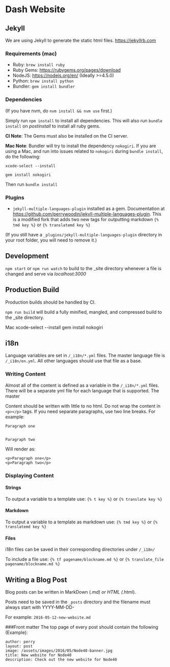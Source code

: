 # Dash Website

## Jekyll
We are using Jekyll to generate the static html files.
https://jekyllrb.com

### Requirements (mac)
* Ruby: `brew install ruby`
* Ruby Gems: https://rubygems.org/pages/download
* NodeJS: https://nodejs.org/en/ (Ideally >=4.5.0)
* Python: `brew install python`
* Bundler: `gem install bundler`

### Dependencies
(If you have nvm, do `nvm install && nvm use` first.)

Simply run `npm install` to install all dependencies. This will also run `bundle install` on *postinstall* to install all ruby gems.

**CI Note**: The Gems must also be installed on the CI server. 

**Mac Note**: Bundler will try to install the dependency `nokogiri`. If you are using a Mac, and run into issues related to `nokogiri` during `bundle install`, do the following:

`xcode-select --install`

`gem install nokogiri`

Then run `bundle install`


### Plugins
* `jekyll-multiple-languages-plugin` installed as a gem. Documentation at https://github.com/perrywoodin/jekyll-multiple-languages-plugin. This is a modified fork that adds two new tags for outputting markdown `{% tmd key %}` or `{% translatemd key %}`

(If you still have a `_plugins/jekyll-multiple-languages-plugin` directory in your root folder, you will need to remove it.)

## Development
`npm start` or `npm run watch` to build to the _site directory whenever a file is changed and serve via *localhost:3000*

## Production Build
Production builds should be handled by CI.

`npm run build` will build a fully minified, mangled, and compressed build to the _site directory.

Mac
xcode-select --install
gem install nokogiri

## i18n
Language variables are set in `/_i18n/*.yml` files. The master language file is `/_i18n/en.yml`. All other languages should use that file as a base. 

### Writing Content

Almost all of the content is defined as a variable in the `/_i18n/*.yml` files. There will be a separate yml file for each language that is supported. The master

Content should be written with little to no html. Do not wrap the content in `<p></p>` tags. If you need separate paragraphs, use two line breaks. For example:

```
Paragraph one


Paragraph two
```

Will render as:
```
<p>Paragraph one</p>
<p>Paragraph two</p>
```

### Displaying Content

#### Strings
To output a variable to a template use:
`{% t key %}`
or
`{% translate key %}`

#### Markdown
To output a variable to a template as markdown use:
`{% tmd key %}`
or
`{% translatemd key %}`

#### Files
i18n files can be saved in their corresponding directories under `/_i18n/`

To include a file use:
`{% tf pagename/blockname.md %}`
or
`{% translate_file pagename/blockname.md %}`

## Writing a Blog Post
Blog posts can be written in MarkDown (*.md) or HTML (*.html).

Posts need to be saved in the `_posts` directory and the filename must always start with YYYY-MM-DD-

For example: `2016-05-12-new-website.md`

###Front matter
The top page of every post should contain the following (Example):
```
author: perry
layout: post
image: /assets/images/2016/05/Node40-banner.jpg
title: New website for Node40
description: Check out the new website for Node40
```

